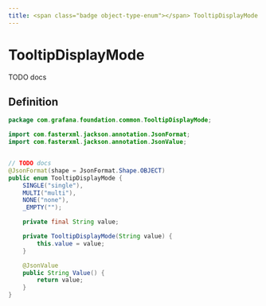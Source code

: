 ```yaml
---
title: <span class="badge object-type-enum"></span> TooltipDisplayMode
---
```

# <span class="badge object-type-enum"></span> TooltipDisplayMode

TODO docs

## Definition

```java
package com.grafana.foundation.common.TooltipDisplayMode;

import com.fasterxml.jackson.annotation.JsonFormat;
import com.fasterxml.jackson.annotation.JsonValue;


// TODO docs
@JsonFormat(shape = JsonFormat.Shape.OBJECT)
public enum TooltipDisplayMode {
    SINGLE("single"),
    MULTI("multi"),
    NONE("none"),
    _EMPTY("");

    private final String value;

    private TooltipDisplayMode(String value) {
        this.value = value;
    }

    @JsonValue
    public String Value() {
        return value;
    }
}

```
